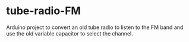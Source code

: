 # tube-radio-FM

Arduino project to convert an old tube radio to listen to the FM band and use the old variable capacitor to select the channel.
